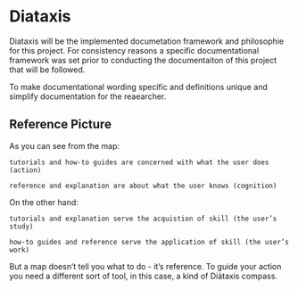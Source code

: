 # Diataxis

Diataxis will be the implemented documetation framework and philosophie for this project. For consistency reasons a specific documentational framework was set prior to conducting the documentaiton of this project that will be followed.

To make documentational wording specific and definitions unique and simplify documentation for the reaearcher.

## Reference Picture

As you can see from the map:

    tutorials and how-to guides are concerned with what the user does (action)

    reference and explanation are about what the user knows (cognition)

On the other hand:

    tutorials and explanation serve the acquistion of skill (the user’s study)

    how-to guides and reference serve the application of skill (the user’s work)

But a map doesn’t tell you what to do - it’s reference. To guide your action you need a different sort of tool, in this case, a kind of Diátaxis compass.
